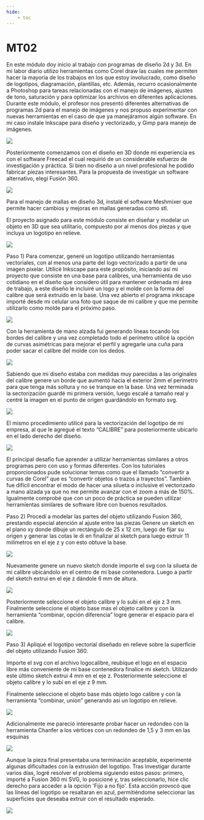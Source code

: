 ```yaml
---
hide:
    - toc
---
```


# MT02

En este módulo doy inicio al trabajo con programas de diseño 2d y 3d.
En mi labor diario utilizo herramientas como Corel draw las cuales me permiten hacer la mayoría de los trabajos en los que estoy involucrado, como diseño de logotipos, diagramación, plantillas, etc. 
Además, recurro ocasionalmente a Photoshop para tareas relacionadas con el manejo de imágenes,  ajustes de tono, saturación y  para optimizar los archivos en diferentes aplicaciones.
Durante este módulo, el  profesor nos presentó diferentes alternativas de programas 2d para el manejo de imágenes y nos propuso experimentar con nuevas herramientas en el caso de que ya manejáramos algún software.
En mi caso instale Inkscape para diseño y vectorizado, y Gimp para manejo de imágenes.


![](../images/mt02/calibrecabezal-inkscape.jpg)

Posteriormente comenzamos con el diseño en 3D donde mi experiencia es con el software  Freecad el cual requirió de un considerable esfuerzo de investigación y práctica. Si bien no diseño a un nivel profesional he podido fabricar piezas interesantes.
Para la propuesta de investigar un software alternativo, elegí Fusión 360.


![](../images/mt02/calibrecabezal-fusion.jpg)


Para el manejo de mallas en diseño 3d,  instalé el software Meshmixer que permite hacer cambios y mejoras en mallas generadas como stl. 


El proyecto asignado para este módulo consiste en diseñar y modelar un objeto en 3D que sea utilitario, compuesto por al menos dos piezas y que incluya un logotipo en relieve.

![](../images/mt02/cabezal-calibre1.jpg)

Paso 1)
Para comenzar, generé un logotipo utilizando herramientas vectoriales, con al menos una parte del logo vectorizado a partir de una imagen pixelar.
Utilicé Inkscape para este propósito, iniciando así mi proyecto que consiste en una base para calibres, una herramienta de uso cotidiano en el diseño que considero útil para mantener ordenada mi área de trabajo, a este diseño le incluiré un logo y el molde con la forma del calibre que será extruido en la base.
Una vez abierto el programa inkscape importé desde mi celular una foto que saque de mi calibre y que me permite utilizarlo como molde para el próximo paso.

![](../images/mt02/calibre.jpg)

Con la herramienta de mano alzada fui generando líneas tocando los bordes del calibre y una vez completado todo el perímetro utilicé la opción de curvas asimétricas para mejorar el perfil y agregarle una cuña para poder sacar el calibre del molde con los dedos. 

![](../images/mt02/vectorizado1.jpg)

Sabiendo que mi diseño estaba con medidas muy parecidas a las originales del calibre genere un borde que aumentó hacia el exterior 2mm el perímetro para que tenga más soltura y no se tranque en la base.
Una vez terminada la sectorización guardé mi primera versión, luego escalé a tamaño real y centré la imagen en el punto de origen guardándolo en formato svg.

![](../images/mt02/vectorizado.jpg)

El mismo procedimiento utilicé para la vectorización del logotipo de mi empresa, al que le agregué el texto “CALIBRE” para posteriormente ubicarlo en el lado derecho del diseño.

![](../images/mt02/vectorizadologo.jpg)

El principal desafío fue aprender a utilizar herramientas similares a otros programas pero con uso y formas diferentes. 
Con los tutoriales proporcionados pude solucionar temas como que el llamado “convertir a curvas de Corel” que es “convertir objetos o trazos a trayectos”.
También fue difícil encontrar el modo de hacer una silueta o inclusive el vectorizado a mano alzada ya que no me permite avanzar con el zoom a más de 150%.
Igualmente comprobé que con un poco de práctica se pueden utilizar herramientas similares de software libre con buenos resultados. 




Paso 2)
Procedí a modelar las partes del objeto utilizando Fusion 360, prestando especial atención al ajuste entre las piezas
Genere un sketch en el plano xy donde dibuje un rectángulo de 25 x 12 cm, luego de fijar su origen y generar las cotas le di en finalizar al sketch para luego extruir 11 milimetros en el eje z y con esto obtuve la base.

![](../images/mt02/base.jpg)


Nuevamente genere un nuevo sketch donde importe el svg con la silueta de mi calibre ubicándolo en el centro de mi base contenedora.
Luego a partir del sketch extrui en el eje z dándole 6 mm de altura.

![](../images/mt02/ext-calibre.jpg)

Posteriormente seleccione el objeto calibre y lo subi en el eje z 3 mm.
Finalmente seleccione el objeto base mas el objeto calibre y con la herramienta “combinar, opción diferencia”  logre generar el espacio para el calibre.

![](../images/mt02/vaciado.jpg)


Paso 3)
Apliqué el logotipo vectorial diseñado en relieve sobre la superficie del objeto utilizando Fusion 360.

Importe el svg con el archivo logocalibre, reubique el logo en el espacio libre más conveniente de mi base contenedora finalice mi sketch.
Utilizando este último sketch extrui 4 mm en el eje z.
Posteriormente seleccione el objeto calibre y lo subí en el eje z 9 mm.

[](../images/mt02/logo2.jpg)

Finalmente seleccione el objeto base más objeto logo calibre y con la herramienta “combinar, union”  generando asi un logotipo en relieve.

![](../images/mt02/terminado.jpg)

Adicionalmente me pareció interesante probar hacer un redondeo con la herramienta Chanfer a los vértices con un redondeo de 1,5 y 3 mm en las esquinas

![](../images/mt02/chanfer2.jpg)

Aunque la pieza final presentaba una terminación aceptable, experimenté algunas dificultades con la extrusión del logotipo. Tras investigar durante varios días, logré resolver el problema siguiendo estos pasos: primero, importé a Fusion 360 mi SVG, lo posicioné y, tras seleccionarlo, hice clic derecho para acceder a la opción 'Fijo a no fijo'. Esta acción provocó que las líneas del logotipo se resaltaran en azul, permitiéndome seleccionar las superficies que deseaba extruir con el resultado esperado.

![](../images/mt02/terminado2.jpg)